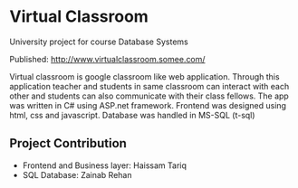 # Virtual Classroom

University project for course Database Systems

Published: http://www.virtualclassroom.somee.com/

Virtual classroom is google classroom like web application. Through this application teacher and students in same classroom can interact with each other and students can also communicate with their class fellows. The app was written in C# using ASP.net framework. Frontend was designed using html, css and javascript. Database was handled in MS-SQL (t-sql)

## Project Contribution

- Frontend and Business layer: Haissam Tariq
- SQL Database: Zainab Rehan
